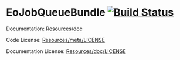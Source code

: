 EoJobQueueBundle [![Build Status](https://secure.travis-ci.org/eymengunay/EoJobQueueBundle.png?branch=master)](http://travis-ci.org/eymengunay/EoJobQueueBundle)
=================

Documentation: 
[Resources/doc](https://github.com/eymengunay/EoJobQueueBundle/blob/master/Resources/doc/index.rst)
    

Code License:
[Resources/meta/LICENSE](https://github.com/eymengunay/EoJobQueueBundle/blob/master/Resources/meta/LICENSE)


Documentation License:
[Resources/doc/LICENSE](https://github.com/eymengunay/EoJobQueueBundle/blob/master/Resources/doc/LICENSE)